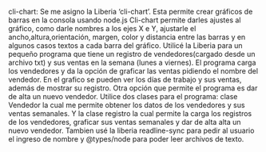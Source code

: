 cli-chart:
Se me asigno la Liberia ‘cli-chart’. Esta permite crear gráficos de barras en la consola usando node.js
Cli-chart permite darles ajustes al gráfico, como darle nombres a los ejes X e Y, ajustarle el ancho,altura,orientación, margen, color y distancia entre las barras y en algunos casos textos a cada barra del gráfico. 
Utilicé la Liberia para un pequeño programa que tiene un registro de vendedores(cargado desde un archivo txt) y sus ventas en la semana (lunes a viernes). El programa carga los vendedores y da la opción de graficar las ventas pidiendo el nombre del vendedor. En el grafico se pueden ver los días de trabajo y sus ventas, además de mostrar su registro.
Otra opción que permite el programa es dar de alta un nuevo vendedor.
Utilice dos clases para el programa: clase Vendedor la cual me permite obtener los datos de los vendedores y sus ventas semanales. Y la clase registro la cual permite la carga los registros de los vendedores, graficar sus ventas semanales y  dar de alta alta un nuevo vendedor.
Tambien usé la liberia readline-sync para pedir al usuario el ingreso de nombre y @types/node para poder leer archivos de texto.
